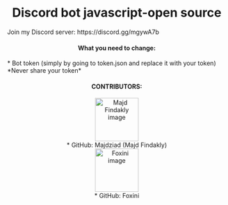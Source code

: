 <h1 align="center">Discord bot javascript-open source</h1>
Join my Discord server: https://discord.gg/mgywA7b

<h4 align="center">What you need to change:</h4>
* Bot token (simply by going to token.json and replace it with your token) *Never share your token* 
<h4 align="center">
CONTRIBUTORS:
</h4>
<p align="center">
  <img src="https://avatars2.githubusercontent.com/u/41499505?s=400&u=7df44029a75892f59537f8d5cfa527afb8d16aa7&v=4" width="100" alt="Majd Findakly image"><br>
* GitHub: Majdziad (Majd Findakly)<br>
    <img src="https://avatars2.githubusercontent.com/u/22862026?s=400&v=4" width="100" alt="Foxini image"><br>
* GitHub: Foxini
</p>
